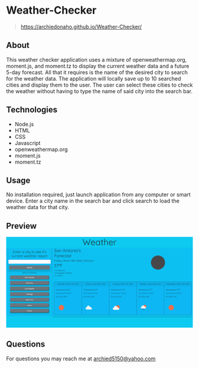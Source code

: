 # Weather-Checker
> https://archiedonaho.github.io/Weather-Checker/



## About
This weather checker application uses a mixture of openweathermap.org, moment.js, and moment.tz to display the current weather data and a future 5-day forecast. All that it requires is the name of the desired city to search for the weather data. The application will locally save up to 10 searched cities and display them to the user. The user can select these cities to check the weather without having to type the name of said city into the search bar. 

## Technologies
* Node.js
* HTML
* CSS
* Javascript
* openweathermap.org
* moment.js
* moment.tz

## Usage
No installation required, just launch application from any computer or smart device. Enter a city name in the search bar and click search to load the weather data for that city.

## Preview
![](./assets/images/Screenshot.png)

## Questions
For questions you may reach me at [archied5150@yahoo.com](mailto:archied5150@yahoo.com)
